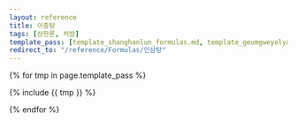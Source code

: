 ```yaml
---
layout: reference
title: 이중탕
tags: [상한론, 처방]
template_pass: [template_shanghanlun_formulas.md, template_geumgweyolyag_formulas.md, template_etc_formulas.md]
redirect_to: "/reference/Formulas/인삼탕"
---
```



{% for tmp in page.template_pass %}

{% include {{ tmp }} %}

{% endfor %}
